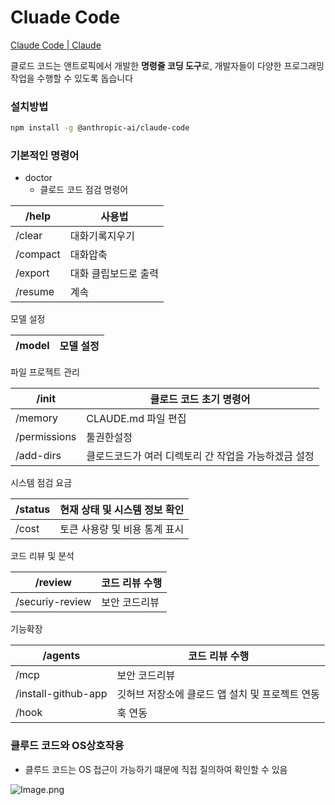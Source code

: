 # Cluade Code 

[Claude Code | Claude](https://claude.com/product/claude-code)

클로드 코드는 앤트로픽에서 개발한 **명령줄 코딩 도구**로, 개발자들이 다양한 프로그래밍 작업을 수행할 수 있도록 돕습니다

### 설치방법

```bash
npm install -g @anthropic-ai/claude-code
```

### 기본적인 명령어 

- doctor
    - 클로드 코드 점검 명령어

| /help    | 사용법         |
| -------- | ----------- |
| /clear   | 대화기록지우기     |
| /compact | 대화압축        |
| /export  | 대화 클립보드로 출력 |
| /resume  | 계속          |

모델 설정

| /model  | 모델 설정 |
| ------- | ----- |


파일 프로젝트 관리

| /init        | 클로드 코드 초기 명령어                 |
| ------------ | ----------------------------- |
| /memory      | CLAUDE.md 파일 편집               |
| /permissions | 툴권한설정                         |
| /add-dirs    | 클로드코드가 여러 디렉토리 간 작업을 가능하겠금 설정 |

시스템 점검 요금

| /status | 현재 상태 및 시스템 정보 확인 |
| ------- | ----------------- |
| /cost   | 토큰 사용량 및 비용 통계 표시 |


코드 리뷰 및 분석

| /review         | 코드 리뷰 수행 |
| --------------- | -------- |
| /securiy-review | 보안 코드리뷰  |

기능확장

| /agents             | 코드 리뷰 수행                    |
| ------------------- | --------------------------- |
| /mcp                | 보안 코드리뷰                     |
| /install-github-app | 깃허브 저장소에 클로드 앱 설치 및 프로젝트 연동 |
| /hook               | 훅 연동                        |



### 클루드 코드와 OS상호작용 

- 클루드 코드는 OS 접근이 가능하기 떄문에 직접 질의하여 확인할 수 있음

![Image.png](https://resv2.craft.do/user/full/69366698-19a4-d957-f1ec-bbe469dcbcfc/doc/7390FAA4-C361-4AC4-A2A9-8C6B09DFAAF0/835C73CF-F3DD-4BCA-AFBA-428F8D26AF35_2/gBs7JkH08jyGgloFbcTVbu1Kw9PIY67fX3xP2TLKAUUz/Image.png)

